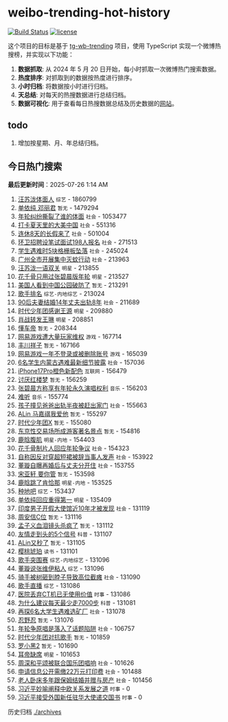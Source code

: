 # weibo-trending-hot-history

[![Build Status](https://github.com/lxw15337674/weibo-trending-hot-history/actions/workflows/nodejs.yml/badge.svg)](https://github.com/lxw15337674/weibo-trending-hot-history/actions)
[![license](https://img.shields.io/github/license/lxw15337674/weibo-trending-hot-history)](https://github.com/lxw15337674/weibo-trending-hot-history/blob/master/LICENSE)


这个项目的目标是基于 [tg-wb-trending](https://github.com/xiadd/tg-wb-trending) 项目，使用 TypeScript 实现一个微博热搜榜，并实现以下功能：

1. **数据抓取**: 从 2024 年 5 月 20 日开始，每小时抓取一次微博热门搜索数据。
2. **热度排序**: 对抓取到的数据按热度进行排序。
3. **小时归档**: 将数据按小时进行归档。
4. **天总结**: 对每天的热搜数据进行总结归档。
5. **数据可视化**: 用于查看每日热搜数据总结及历史数据的[网站](https://weibo-trending-hot-history.vercel.app/)。

## todo

1. 增加按星期、月、年总结归档。



## 今日热门搜索










































































































































































































































































































































































































































































































































































































































































































































































































































































































































































































































































































































































































































































































































































































































































































































































































































































































































































































































































































































































































































































































































































































































































































































































































































































































































































































































































































































































































































































































































































































































































































































































































































































































































































































































































































































































































































































































































































































































































































































































































































































































































































































































































































































































































































































































































































































































































































































































































































































































































































































































































































































































































































































































































































































































































































































































































































































































































































































































































































































































































































































































































































































































































































































































































































































































































































































































































































































































































































































































































































































































































































































































































































































































































































































































































































































































































































































































































































































































































































































































































































































































































































































































































































































































































































































































































































































































































































































































































































































































































































































































































































































































































































































































































































































































































































































































































































































































































































































































































































































































































































































<!-- BEGIN -->

**最后更新时间**：2025-07-26 1:14 AM
1. [汪苏泷体面人](https://m.weibo.cn/search?containerid=100103type%3D1%26t%3D10%26q%3D%E6%B1%AA%E8%8B%8F%E6%B3%B7%E4%BD%93%E9%9D%A2%E4%BA%BA&stream_entry_id=31&isnewpage=1&extparam=seat%3D1%26stream_entry_id%3D31%26lcate%3D5001%26band_rank%3D1%26filter_type%3Drealtimehot%26q%3D%25E6%25B1%25AA%25E8%258B%258F%25E6%25B3%25B7%25E4%25BD%2593%25E9%259D%25A2%25E4%25BA%25BA%26dgr%3D0%26c_type%3D31%26flag%3D1%26realpos%3D1%26cate%3D5001%26pos%3D0%26display_time%3D1753461456%26pre_seqid%3D17534614568030055537) `综艺` - 1860799
2. [单依纯 邓丽君](https://m.weibo.cn/search?containerid=100103type%3D1%26t%3D10%26q%3D%E5%8D%95%E4%BE%9D%E7%BA%AF+%E9%82%93%E4%B8%BD%E5%90%9B&stream_entry_id=31&isnewpage=1&extparam=seat%3D1%26stream_entry_id%3D31%26lcate%3D5001%26band_rank%3D2%26filter_type%3Drealtimehot%26q%3D%25E5%258D%2595%25E4%25BE%259D%25E7%25BA%25AF%2520%25E9%2582%2593%25E4%25B8%25BD%25E5%2590%259B%26dgr%3D0%26c_type%3D31%26flag%3D2%26realpos%3D2%26cate%3D5001%26pos%3D1%26display_time%3D1753461456%26pre_seqid%3D17534614568030055537) `暂无` - 1479294
3. [年轮纠纷撕裂了谁的体面](https://m.weibo.cn/search?containerid=100103type%3D1%26t%3D10%26q%3D%23%E5%B9%B4%E8%BD%AE%E7%BA%A0%E7%BA%B7%E6%92%95%E8%A3%82%E4%BA%86%E8%B0%81%E7%9A%84%E4%BD%93%E9%9D%A2%23&stream_entry_id=31&isnewpage=1&extparam=seat%3D1%26stream_entry_id%3D31%26lcate%3D5001%26band_rank%3D8%26filter_type%3Drealtimehot%26q%3D%2523%25E5%25B9%25B4%25E8%25BD%25AE%25E7%25BA%25A0%25E7%25BA%25B7%25E6%2592%2595%25E8%25A3%2582%25E4%25BA%2586%25E8%25B0%2581%25E7%259A%2584%25E4%25BD%2593%25E9%259D%25A2%2523%26dgr%3D0%26c_type%3D31%26flag%3D1%26realpos%3D8%26cate%3D5001%26pos%3D7%26display_time%3D1753461456%26pre_seqid%3D17534614568030055537) `社会` - 1053477
4. [打卡夏天里的大美中国](https://m.weibo.cn/search?containerid=100103type%3D1%26t%3D10%26q%3D%23%E6%89%93%E5%8D%A1%E5%A4%8F%E5%A4%A9%E9%87%8C%E7%9A%84%E5%A4%A7%E7%BE%8E%E4%B8%AD%E5%9B%BD%23&stream_entry_id=31&isnewpage=1&extparam=seat%3D1%26stream_entry_id%3D31%26lcate%3D5001%26band_rank%3D3%26filter_type%3Drealtimehot%26q%3D%2523%25E6%2589%2593%25E5%258D%25A1%25E5%25A4%258F%25E5%25A4%25A9%25E9%2587%258C%25E7%259A%2584%25E5%25A4%25A7%25E7%25BE%258E%25E4%25B8%25AD%25E5%259B%25BD%2523%26dgr%3D0%26c_type%3D31%26flag%3D0%26realpos%3D3%26cate%3D5001%26pos%3D2%26display_time%3D1753461456%26pre_seqid%3D17534614568030055537) `社会` - 551316
5. [连休8天的长假来了](https://m.weibo.cn/search?containerid=100103type%3D1%26t%3D10%26q%3D%23%E8%BF%9E%E4%BC%918%E5%A4%A9%E7%9A%84%E9%95%BF%E5%81%87%E6%9D%A5%E4%BA%86%23&stream_entry_id=31&isnewpage=1&extparam=seat%3D1%26stream_entry_id%3D31%26lcate%3D5001%26band_rank%3D4%26filter_type%3Drealtimehot%26q%3D%2523%25E8%25BF%259E%25E4%25BC%25918%25E5%25A4%25A9%25E7%259A%2584%25E9%2595%25BF%25E5%2581%2587%25E6%259D%25A5%25E4%25BA%2586%2523%26dgr%3D0%26c_type%3D31%26flag%3D0%26realpos%3D4%26cate%3D5001%26pos%3D3%26display_time%3D1753461456%26pre_seqid%3D17534614568030055537) `社会` - 501004
6. [环卫招聘设笔试面试198人报名](https://m.weibo.cn/search?containerid=100103type%3D1%26t%3D10%26q%3D%23%E7%8E%AF%E5%8D%AB%E6%8B%9B%E8%81%98%E8%AE%BE%E7%AC%94%E8%AF%95%E9%9D%A2%E8%AF%95198%E4%BA%BA%E6%8A%A5%E5%90%8D%23&stream_entry_id=31&isnewpage=1&extparam=seat%3D1%26stream_entry_id%3D31%26lcate%3D5001%26band_rank%3D37%26filter_type%3Drealtimehot%26q%3D%2523%25E7%258E%25AF%25E5%258D%25AB%25E6%258B%259B%25E8%2581%2598%25E8%25AE%25BE%25E7%25AC%2594%25E8%25AF%2595%25E9%259D%25A2%25E8%25AF%2595198%25E4%25BA%25BA%25E6%258A%25A5%25E5%2590%258D%2523%26dgr%3D0%26c_type%3D31%26flag%3D1%26realpos%3D37%26cate%3D5001%26pos%3D36%26display_time%3D1753461456%26pre_seqid%3D17534614568030055537) `社会` - 271513
7. [学生遇难时5块格栅板坠落](https://m.weibo.cn/search?containerid=100103type%3D1%26t%3D10%26q%3D%23%E5%AD%A6%E7%94%9F%E9%81%87%E9%9A%BE%E6%97%B65%E5%9D%97%E6%A0%BC%E6%A0%85%E6%9D%BF%E5%9D%A0%E8%90%BD%23&stream_entry_id=31&isnewpage=1&extparam=seat%3D1%26stream_entry_id%3D31%26lcate%3D5001%26band_rank%3D5%26filter_type%3Drealtimehot%26q%3D%2523%25E5%25AD%25A6%25E7%2594%259F%25E9%2581%2587%25E9%259A%25BE%25E6%2597%25B65%25E5%259D%2597%25E6%25A0%25BC%25E6%25A0%2585%25E6%259D%25BF%25E5%259D%25A0%25E8%2590%25BD%2523%26dgr%3D0%26c_type%3D31%26flag%3D0%26realpos%3D5%26cate%3D5001%26pos%3D4%26display_time%3D1753461456%26pre_seqid%3D17534614568030055537) `社会` - 245024
8. [广州全市开展集中灭蚊行动](https://m.weibo.cn/search?containerid=100103type%3D1%26t%3D10%26q%3D%23%E5%B9%BF%E5%B7%9E%E5%85%A8%E5%B8%82%E5%BC%80%E5%B1%95%E9%9B%86%E4%B8%AD%E7%81%AD%E8%9A%8A%E8%A1%8C%E5%8A%A8%23&stream_entry_id=31&isnewpage=1&extparam=seat%3D1%26stream_entry_id%3D31%26lcate%3D5001%26band_rank%3D6%26filter_type%3Drealtimehot%26q%3D%2523%25E5%25B9%25BF%25E5%25B7%259E%25E5%2585%25A8%25E5%25B8%2582%25E5%25BC%2580%25E5%25B1%2595%25E9%259B%2586%25E4%25B8%25AD%25E7%2581%25AD%25E8%259A%258A%25E8%25A1%258C%25E5%258A%25A8%2523%26dgr%3D0%26c_type%3D31%26flag%3D1%26realpos%3D6%26cate%3D5001%26pos%3D5%26display_time%3D1753461456%26pre_seqid%3D17534614568030055537) `社会` - 213963
9. [汪苏泷一语双关](https://m.weibo.cn/search?containerid=100103type%3D1%26t%3D10%26q%3D%23%E6%B1%AA%E8%8B%8F%E6%B3%B7%E4%B8%80%E8%AF%AD%E5%8F%8C%E5%85%B3%23&stream_entry_id=31&isnewpage=1&extparam=seat%3D1%26stream_entry_id%3D31%26lcate%3D5001%26band_rank%3D7%26filter_type%3Drealtimehot%26q%3D%2523%25E6%25B1%25AA%25E8%258B%258F%25E6%25B3%25B7%25E4%25B8%2580%25E8%25AF%25AD%25E5%258F%258C%25E5%2585%25B3%2523%26dgr%3D0%26c_type%3D31%26flag%3D2%26realpos%3D7%26cate%3D5001%26pos%3D6%26display_time%3D1753461456%26pre_seqid%3D17534614568030055537) `明星` - 213855
10. [花千骨只用过张碧晨版年轮](https://m.weibo.cn/search?containerid=100103type%3D1%26t%3D10%26q%3D%E8%8A%B1%E5%8D%83%E9%AA%A8%E5%8F%AA%E7%94%A8%E8%BF%87%E5%BC%A0%E7%A2%A7%E6%99%A8%E7%89%88%E5%B9%B4%E8%BD%AE&stream_entry_id=31&isnewpage=1&extparam=seat%3D1%26stream_entry_id%3D31%26lcate%3D5001%26band_rank%3D9%26filter_type%3Drealtimehot%26q%3D%25E8%258A%25B1%25E5%258D%2583%25E9%25AA%25A8%25E5%258F%25AA%25E7%2594%25A8%25E8%25BF%2587%25E5%25BC%25A0%25E7%25A2%25A7%25E6%2599%25A8%25E7%2589%2588%25E5%25B9%25B4%25E8%25BD%25AE%26dgr%3D0%26c_type%3D31%26flag%3D2%26realpos%3D9%26cate%3D5001%26pos%3D8%26display_time%3D1753461456%26pre_seqid%3D17534614568030055537) `明星` - 213527
11. [美国人看到中国公园破防了](https://m.weibo.cn/search?containerid=100103type%3D1%26t%3D10%26q%3D%E7%BE%8E%E5%9B%BD%E4%BA%BA%E7%9C%8B%E5%88%B0%E4%B8%AD%E5%9B%BD%E5%85%AC%E5%9B%AD%E7%A0%B4%E9%98%B2%E4%BA%86&stream_entry_id=31&isnewpage=1&extparam=seat%3D1%26stream_entry_id%3D31%26lcate%3D5001%26band_rank%3D10%26filter_type%3Drealtimehot%26q%3D%25E7%25BE%258E%25E5%259B%25BD%25E4%25BA%25BA%25E7%259C%258B%25E5%2588%25B0%25E4%25B8%25AD%25E5%259B%25BD%25E5%2585%25AC%25E5%259B%25AD%25E7%25A0%25B4%25E9%2598%25B2%25E4%25BA%2586%26dgr%3D0%26c_type%3D31%26flag%3D0%26realpos%3D10%26cate%3D5001%26pos%3D9%26display_time%3D1753461456%26pre_seqid%3D17534614568030055537) `暂无` - 213291
12. [歌手排名](https://m.weibo.cn/search?containerid=100103type%3D1%26t%3D10%26q%3D%E6%AD%8C%E6%89%8B%E6%8E%92%E5%90%8D&stream_entry_id=31&isnewpage=1&extparam=seat%3D1%26stream_entry_id%3D31%26lcate%3D5001%26band_rank%3D11%26filter_type%3Drealtimehot%26q%3D%25E6%25AD%258C%25E6%2589%258B%25E6%258E%2592%25E5%2590%258D%26dgr%3D0%26c_type%3D31%26flag%3D0%26realpos%3D11%26cate%3D5001%26pos%3D10%26display_time%3D1753461456%26pre_seqid%3D17534614568030055537) `综艺-内地综艺` - 213024
13. [90后夫妻结婚14年丈夫出轨8年](https://m.weibo.cn/search?containerid=100103type%3D1%26t%3D10%26q%3D%2390%E5%90%8E%E5%A4%AB%E5%A6%BB%E7%BB%93%E5%A9%9A14%E5%B9%B4%E4%B8%88%E5%A4%AB%E5%87%BA%E8%BD%A88%E5%B9%B4%23&stream_entry_id=31&isnewpage=1&extparam=seat%3D1%26stream_entry_id%3D31%26lcate%3D5001%26band_rank%3D12%26filter_type%3Drealtimehot%26q%3D%252390%25E5%2590%258E%25E5%25A4%25AB%25E5%25A6%25BB%25E7%25BB%2593%25E5%25A9%259A14%25E5%25B9%25B4%25E4%25B8%2588%25E5%25A4%25AB%25E5%2587%25BA%25E8%25BD%25A88%25E5%25B9%25B4%2523%26dgr%3D0%26c_type%3D31%26flag%3D1%26realpos%3D12%26cate%3D5001%26pos%3D11%26display_time%3D1753461456%26pre_seqid%3D17534614568030055537) `社会` - 211689
14. [时代少年团感谢王源](https://m.weibo.cn/search?containerid=100103type%3D1%26t%3D10%26q%3D%23%E6%97%B6%E4%BB%A3%E5%B0%91%E5%B9%B4%E5%9B%A2%E6%84%9F%E8%B0%A2%E7%8E%8B%E6%BA%90%23&stream_entry_id=31&isnewpage=1&extparam=seat%3D1%26stream_entry_id%3D31%26lcate%3D5001%26band_rank%3D13%26filter_type%3Drealtimehot%26q%3D%2523%25E6%2597%25B6%25E4%25BB%25A3%25E5%25B0%2591%25E5%25B9%25B4%25E5%259B%25A2%25E6%2584%259F%25E8%25B0%25A2%25E7%258E%258B%25E6%25BA%2590%2523%26dgr%3D0%26c_type%3D31%26flag%3D1%26realpos%3D13%26cate%3D5001%26pos%3D12%26display_time%3D1753461456%26pre_seqid%3D17534614568030055537) `明星` - 209880
15. [肖战转发王琳](https://m.weibo.cn/search?containerid=100103type%3D1%26t%3D10%26q%3D%23%E8%82%96%E6%88%98%E8%BD%AC%E5%8F%91%E7%8E%8B%E7%90%B3%23&stream_entry_id=31&isnewpage=1&extparam=seat%3D1%26stream_entry_id%3D31%26lcate%3D5001%26band_rank%3D14%26filter_type%3Drealtimehot%26q%3D%2523%25E8%2582%2596%25E6%2588%2598%25E8%25BD%25AC%25E5%258F%2591%25E7%258E%258B%25E7%2590%25B3%2523%26dgr%3D0%26c_type%3D31%26flag%3D1%26realpos%3D14%26cate%3D5001%26pos%3D13%26display_time%3D1753461456%26pre_seqid%3D17534614568030055537) `明星` - 208851
16. [懂车帝](https://m.weibo.cn/search?containerid=100103type%3D1%26t%3D10%26q%3D%E6%87%82%E8%BD%A6%E5%B8%9D&stream_entry_id=31&isnewpage=1&extparam=seat%3D1%26stream_entry_id%3D31%26lcate%3D5001%26band_rank%3D15%26filter_type%3Drealtimehot%26q%3D%25E6%2587%2582%25E8%25BD%25A6%25E5%25B8%259D%26dgr%3D0%26c_type%3D31%26flag%3D0%26realpos%3D15%26cate%3D5001%26pos%3D14%26display_time%3D1753461456%26pre_seqid%3D17534614568030055537) `暂无` - 208344
17. [网易游戏遭大量玩家维权](https://m.weibo.cn/search?containerid=100103type%3D1%26t%3D10%26q%3D%23%E7%BD%91%E6%98%93%E6%B8%B8%E6%88%8F%E9%81%AD%E5%A4%A7%E9%87%8F%E7%8E%A9%E5%AE%B6%E7%BB%B4%E6%9D%83%23&stream_entry_id=31&isnewpage=1&extparam=seat%3D1%26stream_entry_id%3D31%26lcate%3D5001%26band_rank%3D16%26filter_type%3Drealtimehot%26q%3D%2523%25E7%25BD%2591%25E6%2598%2593%25E6%25B8%25B8%25E6%2588%258F%25E9%2581%25AD%25E5%25A4%25A7%25E9%2587%258F%25E7%258E%25A9%25E5%25AE%25B6%25E7%25BB%25B4%25E6%259D%2583%2523%26dgr%3D0%26c_type%3D31%26flag%3D0%26realpos%3D16%26cate%3D5001%26pos%3D15%26display_time%3D1753461456%26pre_seqid%3D17534614568030055537) `游戏` - 167714
18. [丰川祥子](https://m.weibo.cn/search?containerid=100103type%3D1%26t%3D10%26q%3D%E4%B8%B0%E5%B7%9D%E7%A5%A5%E5%AD%90&stream_entry_id=31&isnewpage=1&extparam=seat%3D1%26stream_entry_id%3D31%26lcate%3D5001%26band_rank%3D17%26filter_type%3Drealtimehot%26q%3D%25E4%25B8%25B0%25E5%25B7%259D%25E7%25A5%25A5%25E5%25AD%2590%26dgr%3D0%26c_type%3D31%26flag%3D1%26realpos%3D17%26cate%3D5001%26pos%3D16%26display_time%3D1753461456%26pre_seqid%3D17534614568030055537) `暂无` - 167166
19. [网易游戏一年不登录或被删除账号](https://m.weibo.cn/search?containerid=100103type%3D1%26t%3D10%26q%3D%23%E7%BD%91%E6%98%93%E6%B8%B8%E6%88%8F%E4%B8%80%E5%B9%B4%E4%B8%8D%E7%99%BB%E5%BD%95%E6%88%96%E8%A2%AB%E5%88%A0%E9%99%A4%E8%B4%A6%E5%8F%B7%23&stream_entry_id=31&isnewpage=1&extparam=seat%3D1%26stream_entry_id%3D31%26lcate%3D5001%26band_rank%3D18%26filter_type%3Drealtimehot%26q%3D%2523%25E7%25BD%2591%25E6%2598%2593%25E6%25B8%25B8%25E6%2588%258F%25E4%25B8%2580%25E5%25B9%25B4%25E4%25B8%258D%25E7%2599%25BB%25E5%25BD%2595%25E6%2588%2596%25E8%25A2%25AB%25E5%2588%25A0%25E9%2599%25A4%25E8%25B4%25A6%25E5%258F%25B7%2523%26dgr%3D0%26c_type%3D31%26flag%3D0%26realpos%3D18%26cate%3D5001%26pos%3D17%26display_time%3D1753461456%26pre_seqid%3D17534614568030055537) `游戏` - 165039
20. [6名学生内蒙古遇难最新细节披露](https://m.weibo.cn/search?containerid=100103type%3D1%26t%3D10%26q%3D%236%E5%90%8D%E5%AD%A6%E7%94%9F%E5%86%85%E8%92%99%E5%8F%A4%E9%81%87%E9%9A%BE%E6%9C%80%E6%96%B0%E7%BB%86%E8%8A%82%E6%8A%AB%E9%9C%B2%23&stream_entry_id=31&isnewpage=1&extparam=seat%3D1%26stream_entry_id%3D31%26lcate%3D5001%26band_rank%3D19%26filter_type%3Drealtimehot%26q%3D%25236%25E5%2590%258D%25E5%25AD%25A6%25E7%2594%259F%25E5%2586%2585%25E8%2592%2599%25E5%258F%25A4%25E9%2581%2587%25E9%259A%25BE%25E6%259C%2580%25E6%2596%25B0%25E7%25BB%2586%25E8%258A%2582%25E6%258A%25AB%25E9%259C%25B2%2523%26dgr%3D0%26c_type%3D31%26flag%3D0%26realpos%3D19%26cate%3D5001%26pos%3D18%26display_time%3D1753461456%26pre_seqid%3D17534614568030055537) `社会` - 157036
21. [iPhone17Pro橙色新配色](https://m.weibo.cn/search?containerid=100103type%3D1%26t%3D10%26q%3D%23iPhone17Pro%E6%A9%99%E8%89%B2%E6%96%B0%E9%85%8D%E8%89%B2%23&stream_entry_id=31&isnewpage=1&extparam=seat%3D1%26stream_entry_id%3D31%26lcate%3D5001%26band_rank%3D20%26filter_type%3Drealtimehot%26q%3D%2523iPhone17Pro%25E6%25A9%2599%25E8%2589%25B2%25E6%2596%25B0%25E9%2585%258D%25E8%2589%25B2%2523%26dgr%3D0%26c_type%3D31%26flag%3D0%26realpos%3D20%26cate%3D5001%26pos%3D19%26display_time%3D1753461456%26pre_seqid%3D17534614568030055537) `互联网` - 156479
22. [讨厌红楼梦](https://m.weibo.cn/search?containerid=100103type%3D1%26t%3D10%26q%3D%E8%AE%A8%E5%8E%8C%E7%BA%A2%E6%A5%BC%E6%A2%A6&stream_entry_id=31&isnewpage=1&extparam=seat%3D1%26stream_entry_id%3D31%26lcate%3D5001%26band_rank%3D21%26filter_type%3Drealtimehot%26q%3D%25E8%25AE%25A8%25E5%258E%258C%25E7%25BA%25A2%25E6%25A5%25BC%25E6%25A2%25A6%26dgr%3D0%26c_type%3D31%26flag%3D2%26realpos%3D21%26cate%3D5001%26pos%3D20%26display_time%3D1753461456%26pre_seqid%3D17534614568030055537) `暂无` - 156259
23. [张碧晨方称享有年轮永久演唱权利](https://m.weibo.cn/search?containerid=100103type%3D1%26t%3D10%26q%3D%23%E5%BC%A0%E7%A2%A7%E6%99%A8%E6%96%B9%E7%A7%B0%E4%BA%AB%E6%9C%89%E5%B9%B4%E8%BD%AE%E6%B0%B8%E4%B9%85%E6%BC%94%E5%94%B1%E6%9D%83%E5%88%A9%23&stream_entry_id=31&isnewpage=1&extparam=seat%3D1%26stream_entry_id%3D31%26lcate%3D5001%26band_rank%3D22%26filter_type%3Drealtimehot%26q%3D%2523%25E5%25BC%25A0%25E7%25A2%25A7%25E6%2599%25A8%25E6%2596%25B9%25E7%25A7%25B0%25E4%25BA%25AB%25E6%259C%2589%25E5%25B9%25B4%25E8%25BD%25AE%25E6%25B0%25B8%25E4%25B9%2585%25E6%25BC%2594%25E5%2594%25B1%25E6%259D%2583%25E5%2588%25A9%2523%26dgr%3D0%26c_type%3D31%26flag%3D2%26realpos%3D22%26cate%3D5001%26pos%3D21%26display_time%3D1753461456%26pre_seqid%3D17534614568030055537) `音乐` - 156203
24. [难听](https://m.weibo.cn/search?containerid=100103type%3D1%26t%3D10%26q%3D%E9%9A%BE%E5%90%AC&stream_entry_id=31&isnewpage=1&extparam=seat%3D1%26stream_entry_id%3D31%26lcate%3D5001%26band_rank%3D23%26filter_type%3Drealtimehot%26q%3D%25E9%259A%25BE%25E5%2590%25AC%26dgr%3D0%26c_type%3D31%26flag%3D0%26realpos%3D23%26cate%3D5001%26pos%3D22%26display_time%3D1753461456%26pre_seqid%3D17534614568030055537) `音乐` - 155774
25. [孩子撞见爸爸出轨半夜被赶出家门](https://m.weibo.cn/search?containerid=100103type%3D1%26t%3D10%26q%3D%23%E5%AD%A9%E5%AD%90%E6%92%9E%E8%A7%81%E7%88%B8%E7%88%B8%E5%87%BA%E8%BD%A8%E5%8D%8A%E5%A4%9C%E8%A2%AB%E8%B5%B6%E5%87%BA%E5%AE%B6%E9%97%A8%23&stream_entry_id=31&isnewpage=1&extparam=seat%3D1%26stream_entry_id%3D31%26lcate%3D5001%26band_rank%3D24%26filter_type%3Drealtimehot%26q%3D%2523%25E5%25AD%25A9%25E5%25AD%2590%25E6%2592%259E%25E8%25A7%2581%25E7%2588%25B8%25E7%2588%25B8%25E5%2587%25BA%25E8%25BD%25A8%25E5%258D%258A%25E5%25A4%259C%25E8%25A2%25AB%25E8%25B5%25B6%25E5%2587%25BA%25E5%25AE%25B6%25E9%2597%25A8%2523%26dgr%3D0%26c_type%3D31%26flag%3D0%26realpos%3D24%26cate%3D5001%26pos%3D23%26display_time%3D1753461456%26pre_seqid%3D17534614568030055537) `社会` - 155663
26. [ALin 马嘉祺我爱他](https://m.weibo.cn/search?containerid=100103type%3D1%26t%3D10%26q%3DALin+%E9%A9%AC%E5%98%89%E7%A5%BA%E6%88%91%E7%88%B1%E4%BB%96&stream_entry_id=31&isnewpage=1&extparam=seat%3D1%26stream_entry_id%3D31%26lcate%3D5001%26band_rank%3D25%26filter_type%3Drealtimehot%26q%3DALin%2520%25E9%25A9%25AC%25E5%2598%2589%25E7%25A5%25BA%25E6%2588%2591%25E7%2588%25B1%25E4%25BB%2596%26dgr%3D0%26c_type%3D31%26flag%3D0%26realpos%3D25%26cate%3D5001%26pos%3D24%26display_time%3D1753461456%26pre_seqid%3D17534614568030055537) `暂无` - 155297
27. [时代少年团X](https://m.weibo.cn/search?containerid=100103type%3D1%26t%3D10%26q%3D%E6%97%B6%E4%BB%A3%E5%B0%91%E5%B9%B4%E5%9B%A2X&stream_entry_id=31&isnewpage=1&extparam=seat%3D1%26stream_entry_id%3D31%26lcate%3D5001%26band_rank%3D26%26filter_type%3Drealtimehot%26q%3D%25E6%2597%25B6%25E4%25BB%25A3%25E5%25B0%2591%25E5%25B9%25B4%25E5%259B%25A2X%26dgr%3D0%26c_type%3D31%26flag%3D1%26realpos%3D26%26cate%3D5001%26pos%3D25%26display_time%3D1753461456%26pre_seqid%3D17534614568030055537) `暂无` - 155080
28. [东京性交易场所成游客著名景点](https://m.weibo.cn/search?containerid=100103type%3D1%26t%3D10%26q%3D%E4%B8%9C%E4%BA%AC%E6%80%A7%E4%BA%A4%E6%98%93%E5%9C%BA%E6%89%80%E6%88%90%E6%B8%B8%E5%AE%A2%E8%91%97%E5%90%8D%E6%99%AF%E7%82%B9&stream_entry_id=31&isnewpage=1&extparam=seat%3D1%26stream_entry_id%3D31%26lcate%3D5001%26band_rank%3D27%26filter_type%3Drealtimehot%26q%3D%25E4%25B8%259C%25E4%25BA%25AC%25E6%2580%25A7%25E4%25BA%25A4%25E6%2598%2593%25E5%259C%25BA%25E6%2589%2580%25E6%2588%2590%25E6%25B8%25B8%25E5%25AE%25A2%25E8%2591%2597%25E5%2590%258D%25E6%2599%25AF%25E7%2582%25B9%26dgr%3D0%26c_type%3D31%26flag%3D0%26realpos%3D27%26cate%3D5001%26pos%3D26%26display_time%3D1753461456%26pre_seqid%3D17534614568030055537) `暂无` - 154816
29. [鹿晗腹肌](https://m.weibo.cn/search?containerid=100103type%3D1%26t%3D10%26q%3D%E9%B9%BF%E6%99%97%E8%85%B9%E8%82%8C&stream_entry_id=31&isnewpage=1&extparam=seat%3D1%26stream_entry_id%3D31%26lcate%3D5001%26band_rank%3D28%26filter_type%3Drealtimehot%26q%3D%25E9%25B9%25BF%25E6%2599%2597%25E8%2585%25B9%25E8%2582%258C%26dgr%3D0%26c_type%3D31%26flag%3D0%26realpos%3D28%26cate%3D5001%26pos%3D27%26display_time%3D1753461456%26pre_seqid%3D17534614568030055537) `明星-内地` - 154403
30. [花千骨制片人回应年轮争议](https://m.weibo.cn/search?containerid=100103type%3D1%26t%3D10%26q%3D%23%E8%8A%B1%E5%8D%83%E9%AA%A8%E5%88%B6%E7%89%87%E4%BA%BA%E5%9B%9E%E5%BA%94%E5%B9%B4%E8%BD%AE%E4%BA%89%E8%AE%AE%23&stream_entry_id=31&isnewpage=1&extparam=seat%3D1%26stream_entry_id%3D31%26lcate%3D5001%26band_rank%3D29%26filter_type%3Drealtimehot%26q%3D%2523%25E8%258A%25B1%25E5%258D%2583%25E9%25AA%25A8%25E5%2588%25B6%25E7%2589%2587%25E4%25BA%25BA%25E5%259B%259E%25E5%25BA%2594%25E5%25B9%25B4%25E8%25BD%25AE%25E4%25BA%2589%25E8%25AE%25AE%2523%26dgr%3D0%26c_type%3D31%26flag%3D0%26realpos%3D29%26cate%3D5001%26pos%3D28%26display_time%3D1753461456%26pre_seqid%3D17534614568030055537) `社会` - 154323
31. [自称因反对穿超短裙被辞当事人发声](https://m.weibo.cn/search?containerid=100103type%3D1%26t%3D10%26q%3D%23%E8%87%AA%E7%A7%B0%E5%9B%A0%E5%8F%8D%E5%AF%B9%E7%A9%BF%E8%B6%85%E7%9F%AD%E8%A3%99%E8%A2%AB%E8%BE%9E%E5%BD%93%E4%BA%8B%E4%BA%BA%E5%8F%91%E5%A3%B0%23&stream_entry_id=31&isnewpage=1&extparam=seat%3D1%26stream_entry_id%3D31%26lcate%3D5001%26band_rank%3D30%26filter_type%3Drealtimehot%26q%3D%2523%25E8%2587%25AA%25E7%25A7%25B0%25E5%259B%25A0%25E5%258F%258D%25E5%25AF%25B9%25E7%25A9%25BF%25E8%25B6%2585%25E7%259F%25AD%25E8%25A3%2599%25E8%25A2%25AB%25E8%25BE%259E%25E5%25BD%2593%25E4%25BA%258B%25E4%25BA%25BA%25E5%258F%2591%25E5%25A3%25B0%2523%26dgr%3D0%26c_type%3D31%26flag%3D1%26realpos%3D30%26cate%3D5001%26pos%3D29%26display_time%3D1753461456%26pre_seqid%3D17534614568030055537) `社会` - 153922
32. [董璇自曝再婚后与丈夫分开住](https://m.weibo.cn/search?containerid=100103type%3D1%26t%3D10%26q%3D%23%E8%91%A3%E7%92%87%E8%87%AA%E6%9B%9D%E5%86%8D%E5%A9%9A%E5%90%8E%E4%B8%8E%E4%B8%88%E5%A4%AB%E5%88%86%E5%BC%80%E4%BD%8F%23&stream_entry_id=31&isnewpage=1&extparam=seat%3D1%26stream_entry_id%3D31%26lcate%3D5001%26band_rank%3D31%26filter_type%3Drealtimehot%26q%3D%2523%25E8%2591%25A3%25E7%2592%2587%25E8%2587%25AA%25E6%259B%259D%25E5%2586%258D%25E5%25A9%259A%25E5%2590%258E%25E4%25B8%258E%25E4%25B8%2588%25E5%25A4%25AB%25E5%2588%2586%25E5%25BC%2580%25E4%25BD%258F%2523%26dgr%3D0%26c_type%3D31%26flag%3D0%26realpos%3D31%26cate%3D5001%26pos%3D30%26display_time%3D1753461456%26pre_seqid%3D17534614568030055537) `社会` - 153755
33. [宋亚轩 要你管](https://m.weibo.cn/search?containerid=100103type%3D1%26t%3D10%26q%3D%E5%AE%8B%E4%BA%9A%E8%BD%A9+%E8%A6%81%E4%BD%A0%E7%AE%A1&stream_entry_id=31&isnewpage=1&extparam=seat%3D1%26stream_entry_id%3D31%26lcate%3D5001%26band_rank%3D32%26filter_type%3Drealtimehot%26q%3D%25E5%25AE%258B%25E4%25BA%259A%25E8%25BD%25A9%2520%25E8%25A6%2581%25E4%25BD%25A0%25E7%25AE%25A1%26dgr%3D0%26c_type%3D31%26flag%3D1%26realpos%3D32%26cate%3D5001%26pos%3D31%26display_time%3D1753461456%26pre_seqid%3D17534614568030055537) `暂无` - 153598
34. [鹿晗跳了肯恰那](https://m.weibo.cn/search?containerid=100103type%3D1%26t%3D10%26q%3D%23%E9%B9%BF%E6%99%97%E8%B7%B3%E4%BA%86%E8%82%AF%E6%81%B0%E9%82%A3%23&stream_entry_id=31&isnewpage=1&extparam=seat%3D1%26stream_entry_id%3D31%26lcate%3D5001%26band_rank%3D33%26filter_type%3Drealtimehot%26q%3D%2523%25E9%25B9%25BF%25E6%2599%2597%25E8%25B7%25B3%25E4%25BA%2586%25E8%2582%25AF%25E6%2581%25B0%25E9%2582%25A3%2523%26dgr%3D0%26c_type%3D31%26flag%3D1%26realpos%3D33%26cate%3D5001%26pos%3D32%26display_time%3D1753461456%26pre_seqid%3D17534614568030055537) `明星-内地` - 153525
35. [种地吧](https://m.weibo.cn/search?containerid=100103type%3D1%26t%3D10%26q%3D%E7%A7%8D%E5%9C%B0%E5%90%A7&stream_entry_id=31&isnewpage=1&extparam=seat%3D1%26stream_entry_id%3D31%26lcate%3D5001%26band_rank%3D34%26filter_type%3Drealtimehot%26q%3D%25E7%25A7%258D%25E5%259C%25B0%25E5%2590%25A7%26dgr%3D0%26c_type%3D31%26flag%3D1%26realpos%3D34%26cate%3D5001%26pos%3D33%26display_time%3D1753461456%26pre_seqid%3D17534614568030055537) `综艺` - 153437
36. [单依纯回应重得第一](https://m.weibo.cn/search?containerid=100103type%3D1%26t%3D10%26q%3D%23%E5%8D%95%E4%BE%9D%E7%BA%AF%E5%9B%9E%E5%BA%94%E9%87%8D%E5%BE%97%E7%AC%AC%E4%B8%80%23&stream_entry_id=31&isnewpage=1&extparam=seat%3D1%26stream_entry_id%3D31%26lcate%3D5001%26band_rank%3D35%26filter_type%3Drealtimehot%26q%3D%2523%25E5%258D%2595%25E4%25BE%259D%25E7%25BA%25AF%25E5%259B%259E%25E5%25BA%2594%25E9%2587%258D%25E5%25BE%2597%25E7%25AC%25AC%25E4%25B8%2580%2523%26dgr%3D0%26c_type%3D31%26flag%3D1%26realpos%3D35%26cate%3D5001%26pos%3D34%26display_time%3D1753461456%26pre_seqid%3D17534614568030055537) `明星` - 135409
37. [印度男子开假大使馆近10年才被发现](https://m.weibo.cn/search?containerid=100103type%3D1%26t%3D10%26q%3D%23%E5%8D%B0%E5%BA%A6%E7%94%B7%E5%AD%90%E5%BC%80%E5%81%87%E5%A4%A7%E4%BD%BF%E9%A6%86%E8%BF%9110%E5%B9%B4%E6%89%8D%E8%A2%AB%E5%8F%91%E7%8E%B0%23&stream_entry_id=31&isnewpage=1&extparam=seat%3D1%26stream_entry_id%3D31%26lcate%3D5001%26band_rank%3D36%26filter_type%3Drealtimehot%26q%3D%2523%25E5%258D%25B0%25E5%25BA%25A6%25E7%2594%25B7%25E5%25AD%2590%25E5%25BC%2580%25E5%2581%2587%25E5%25A4%25A7%25E4%25BD%25BF%25E9%25A6%2586%25E8%25BF%259110%25E5%25B9%25B4%25E6%2589%258D%25E8%25A2%25AB%25E5%258F%2591%25E7%258E%25B0%2523%26dgr%3D0%26c_type%3D31%26flag%3D1%26realpos%3D36%26cate%3D5001%26pos%3D35%26display_time%3D1753461456%26pre_seqid%3D17534614568030055537) `社会` - 131119
38. [周安信C位](https://m.weibo.cn/search?containerid=100103type%3D1%26t%3D10%26q%3D%E5%91%A8%E5%AE%89%E4%BF%A1C%E4%BD%8D&stream_entry_id=31&isnewpage=1&extparam=seat%3D1%26stream_entry_id%3D31%26lcate%3D5001%26band_rank%3D38%26filter_type%3Drealtimehot%26q%3D%25E5%2591%25A8%25E5%25AE%2589%25E4%25BF%25A1C%25E4%25BD%258D%26dgr%3D0%26c_type%3D31%26flag%3D1%26realpos%3D38%26cate%3D5001%26pos%3D37%26display_time%3D1753461456%26pre_seqid%3D17534614568030055537) `暂无` - 131116
39. [孟子义血泪镜头杀疯了](https://m.weibo.cn/search?containerid=100103type%3D1%26t%3D10%26q%3D%E5%AD%9F%E5%AD%90%E4%B9%89%E8%A1%80%E6%B3%AA%E9%95%9C%E5%A4%B4%E6%9D%80%E7%96%AF%E4%BA%86&stream_entry_id=31&isnewpage=1&extparam=seat%3D1%26stream_entry_id%3D31%26lcate%3D5001%26band_rank%3D39%26filter_type%3Drealtimehot%26q%3D%25E5%25AD%259F%25E5%25AD%2590%25E4%25B9%2589%25E8%25A1%2580%25E6%25B3%25AA%25E9%2595%259C%25E5%25A4%25B4%25E6%259D%2580%25E7%2596%25AF%25E4%25BA%2586%26dgr%3D0%26c_type%3D31%26flag%3D0%26realpos%3D39%26cate%3D5001%26pos%3D38%26display_time%3D1753461456%26pre_seqid%3D17534614568030055537) `暂无` - 131112
40. [友情走到头的5个信号](https://m.weibo.cn/search?containerid=100103type%3D1%26t%3D10%26q%3D%23%E5%8F%8B%E6%83%85%E8%B5%B0%E5%88%B0%E5%A4%B4%E7%9A%845%E4%B8%AA%E4%BF%A1%E5%8F%B7%23&stream_entry_id=31&isnewpage=1&extparam=seat%3D1%26stream_entry_id%3D31%26lcate%3D5001%26band_rank%3D40%26filter_type%3Drealtimehot%26q%3D%2523%25E5%258F%258B%25E6%2583%2585%25E8%25B5%25B0%25E5%2588%25B0%25E5%25A4%25B4%25E7%259A%25845%25E4%25B8%25AA%25E4%25BF%25A1%25E5%258F%25B7%2523%26dgr%3D0%26c_type%3D31%26flag%3D1%26realpos%3D40%26cate%3D5001%26pos%3D39%26display_time%3D1753461456%26pre_seqid%3D17534614568030055537) `科普` - 131107
41. [ALin又秒了](https://m.weibo.cn/search?containerid=100103type%3D1%26t%3D10%26q%3DALin%E5%8F%88%E7%A7%92%E4%BA%86&stream_entry_id=31&isnewpage=1&extparam=seat%3D1%26stream_entry_id%3D31%26lcate%3D5001%26band_rank%3D41%26filter_type%3Drealtimehot%26q%3DALin%25E5%258F%2588%25E7%25A7%2592%25E4%25BA%2586%26dgr%3D0%26c_type%3D31%26flag%3D0%26realpos%3D41%26cate%3D5001%26pos%3D40%26display_time%3D1753461456%26pre_seqid%3D17534614568030055537) `暂无` - 131105
42. [樱桃琥珀](https://m.weibo.cn/search?containerid=100103type%3D1%26t%3D10%26q%3D%E6%A8%B1%E6%A1%83%E7%90%A5%E7%8F%80&stream_entry_id=31&isnewpage=1&extparam=seat%3D1%26stream_entry_id%3D31%26lcate%3D5001%26band_rank%3D42%26filter_type%3Drealtimehot%26q%3D%25E6%25A8%25B1%25E6%25A1%2583%25E7%2590%25A5%25E7%258F%2580%26dgr%3D0%26c_type%3D31%26flag%3D1%26realpos%3D42%26cate%3D5001%26pos%3D41%26display_time%3D1753461456%26pre_seqid%3D17534614568030055537) `读书` - 131101
43. [歌手突围赛](https://m.weibo.cn/search?containerid=100103type%3D1%26t%3D10%26q%3D%E6%AD%8C%E6%89%8B%E7%AA%81%E5%9B%B4%E8%B5%9B&stream_entry_id=31&isnewpage=1&extparam=seat%3D1%26stream_entry_id%3D31%26lcate%3D5001%26band_rank%3D43%26filter_type%3Drealtimehot%26q%3D%25E6%25AD%258C%25E6%2589%258B%25E7%25AA%2581%25E5%259B%25B4%25E8%25B5%259B%26dgr%3D0%26c_type%3D31%26flag%3D1%26realpos%3D43%26cate%3D5001%26pos%3D42%26display_time%3D1753461456%26pre_seqid%3D17534614568030055537) `综艺-内地综艺` - 131096
44. [董璇说张维伊粘人](https://m.weibo.cn/search?containerid=100103type%3D1%26t%3D10%26q%3D%E8%91%A3%E7%92%87%E8%AF%B4%E5%BC%A0%E7%BB%B4%E4%BC%8A%E7%B2%98%E4%BA%BA&stream_entry_id=31&isnewpage=1&extparam=seat%3D1%26stream_entry_id%3D31%26lcate%3D5001%26band_rank%3D44%26filter_type%3Drealtimehot%26q%3D%25E8%2591%25A3%25E7%2592%2587%25E8%25AF%25B4%25E5%25BC%25A0%25E7%25BB%25B4%25E4%25BC%258A%25E7%25B2%2598%25E4%25BA%25BA%26dgr%3D0%26c_type%3D31%26flag%3D1%26realpos%3D44%26cate%3D5001%26pos%3D43%26display_time%3D1753461456%26pre_seqid%3D17534614568030055537) `综艺` - 131096
45. [骑手被树砸到脖子导致高位截瘫](https://m.weibo.cn/search?containerid=100103type%3D1%26t%3D10%26q%3D%23%E9%AA%91%E6%89%8B%E8%A2%AB%E6%A0%91%E7%A0%B8%E5%88%B0%E8%84%96%E5%AD%90%E5%AF%BC%E8%87%B4%E9%AB%98%E4%BD%8D%E6%88%AA%E7%98%AB%23&stream_entry_id=31&isnewpage=1&extparam=seat%3D1%26stream_entry_id%3D31%26lcate%3D5001%26band_rank%3D45%26filter_type%3Drealtimehot%26q%3D%2523%25E9%25AA%2591%25E6%2589%258B%25E8%25A2%25AB%25E6%25A0%2591%25E7%25A0%25B8%25E5%2588%25B0%25E8%2584%2596%25E5%25AD%2590%25E5%25AF%25BC%25E8%2587%25B4%25E9%25AB%2598%25E4%25BD%258D%25E6%2588%25AA%25E7%2598%25AB%2523%26dgr%3D0%26c_type%3D31%26flag%3D1%26realpos%3D45%26cate%3D5001%26pos%3D44%26display_time%3D1753461456%26pre_seqid%3D17534614568030055537) `社会` - 131090
46. [歌手直播](https://m.weibo.cn/search?containerid=100103type%3D1%26t%3D10%26q%3D%E6%AD%8C%E6%89%8B%E7%9B%B4%E6%92%AD&stream_entry_id=31&isnewpage=1&extparam=seat%3D1%26stream_entry_id%3D31%26lcate%3D5001%26band_rank%3D46%26filter_type%3Drealtimehot%26q%3D%25E6%25AD%258C%25E6%2589%258B%25E7%259B%25B4%25E6%2592%25AD%26dgr%3D0%26c_type%3D31%26flag%3D0%26realpos%3D46%26cate%3D5001%26pos%3D45%26display_time%3D1753461456%26pre_seqid%3D17534614568030055537) `综艺` - 131086
47. [医院丢弃CT机已无使用价值](https://m.weibo.cn/search?containerid=100103type%3D1%26t%3D10%26q%3D%23%E5%8C%BB%E9%99%A2%E4%B8%A2%E5%BC%83CT%E6%9C%BA%E5%B7%B2%E6%97%A0%E4%BD%BF%E7%94%A8%E4%BB%B7%E5%80%BC%23&stream_entry_id=31&isnewpage=1&extparam=seat%3D1%26stream_entry_id%3D31%26lcate%3D5001%26band_rank%3D47%26filter_type%3Drealtimehot%26q%3D%2523%25E5%258C%25BB%25E9%2599%25A2%25E4%25B8%25A2%25E5%25BC%2583CT%25E6%259C%25BA%25E5%25B7%25B2%25E6%2597%25A0%25E4%25BD%25BF%25E7%2594%25A8%25E4%25BB%25B7%25E5%2580%25BC%2523%26dgr%3D0%26c_type%3D31%26flag%3D0%26realpos%3D47%26cate%3D5001%26pos%3D46%26display_time%3D1753461456%26pre_seqid%3D17534614568030055537) `时事` - 131086
48. [为什么建议每天最少走7000步](https://m.weibo.cn/search?containerid=100103type%3D1%26t%3D10%26q%3D%23%E4%B8%BA%E4%BB%80%E4%B9%88%E5%BB%BA%E8%AE%AE%E6%AF%8F%E5%A4%A9%E6%9C%80%E5%B0%91%E8%B5%B07000%E6%AD%A5%23&stream_entry_id=31&isnewpage=1&extparam=seat%3D1%26stream_entry_id%3D31%26lcate%3D5001%26band_rank%3D48%26filter_type%3Drealtimehot%26q%3D%2523%25E4%25B8%25BA%25E4%25BB%2580%25E4%25B9%2588%25E5%25BB%25BA%25E8%25AE%25AE%25E6%25AF%258F%25E5%25A4%25A9%25E6%259C%2580%25E5%25B0%2591%25E8%25B5%25B07000%25E6%25AD%25A5%2523%26dgr%3D0%26c_type%3D31%26flag%3D0%26realpos%3D48%26cate%3D5001%26pos%3D47%26display_time%3D1753461456%26pre_seqid%3D17534614568030055537) `科普` - 131081
49. [再探6名大学生遇难选矿厂](https://m.weibo.cn/search?containerid=100103type%3D1%26t%3D10%26q%3D%23%E5%86%8D%E6%8E%A26%E5%90%8D%E5%A4%A7%E5%AD%A6%E7%94%9F%E9%81%87%E9%9A%BE%E9%80%89%E7%9F%BF%E5%8E%82%23&stream_entry_id=31&isnewpage=1&extparam=seat%3D1%26stream_entry_id%3D31%26lcate%3D5001%26band_rank%3D49%26filter_type%3Drealtimehot%26q%3D%2523%25E5%2586%258D%25E6%258E%25A26%25E5%2590%258D%25E5%25A4%25A7%25E5%25AD%25A6%25E7%2594%259F%25E9%2581%2587%25E9%259A%25BE%25E9%2580%2589%25E7%259F%25BF%25E5%258E%2582%2523%26dgr%3D0%26c_type%3D31%26flag%3D1%26realpos%3D49%26cate%3D5001%26pos%3D48%26display_time%3D1753461456%26pre_seqid%3D17534614568030055537) `社会` - 131078
50. [忍野忍](https://m.weibo.cn/search?containerid=100103type%3D1%26t%3D10%26q%3D%E5%BF%8D%E9%87%8E%E5%BF%8D&stream_entry_id=31&isnewpage=1&extparam=seat%3D1%26stream_entry_id%3D31%26lcate%3D5001%26band_rank%3D50%26filter_type%3Drealtimehot%26q%3D%25E5%25BF%258D%25E9%2587%258E%25E5%25BF%258D%26dgr%3D0%26c_type%3D31%26flag%3D1%26realpos%3D50%26cate%3D5001%26pos%3D49%26display_time%3D1753461456%26pre_seqid%3D17534614568030055537) `暂无` - 131076
51. [年轮争原唱是落入了话题陷阱](https://m.weibo.cn/search?containerid=100103type%3D1%26t%3D10%26q%3D%23%E5%B9%B4%E8%BD%AE%E4%BA%89%E5%8E%9F%E5%94%B1%E6%98%AF%E8%90%BD%E5%85%A5%E4%BA%86%E8%AF%9D%E9%A2%98%E9%99%B7%E9%98%B1%23&stream_entry_id=31&isnewpage=1&extparam=seat%3D1%26pos%3D29%26dgr%3D0%26realpos%3D30%26filter_type%3Drealtimehot%26cate%3D5001%26flag%3D1%26band_rank%3D30%26c_type%3D31%26stream_entry_id%3D31%26q%3D%2523%25E5%25B9%25B4%25E8%25BD%25AE%25E4%25BA%2589%25E5%258E%259F%25E5%2594%25B1%25E6%2598%25AF%25E8%2590%25BD%25E5%2585%25A5%25E4%25BA%2586%25E8%25AF%259D%25E9%25A2%2598%25E9%2599%25B7%25E9%2598%25B1%2523%26lcate%3D5001%26display_time%3D1753463694%26pre_seqid%3D175346369416300564143) `社会` - 106757
52. [时代少年团对抗歌手](https://m.weibo.cn/search?containerid=100103type%3D1%26t%3D10%26q%3D%E6%97%B6%E4%BB%A3%E5%B0%91%E5%B9%B4%E5%9B%A2%E5%AF%B9%E6%8A%97%E6%AD%8C%E6%89%8B&stream_entry_id=31&isnewpage=1&extparam=seat%3D1%26pos%3D36%26dgr%3D0%26realpos%3D37%26filter_type%3Drealtimehot%26cate%3D5001%26flag%3D0%26band_rank%3D37%26c_type%3D31%26stream_entry_id%3D31%26q%3D%25E6%2597%25B6%25E4%25BB%25A3%25E5%25B0%2591%25E5%25B9%25B4%25E5%259B%25A2%25E5%25AF%25B9%25E6%258A%2597%25E6%25AD%258C%25E6%2589%258B%26lcate%3D5001%26display_time%3D1753463694%26pre_seqid%3D175346369416300564143) `暂无` - 101859
53. [罗小黑2](https://m.weibo.cn/search?containerid=100103type%3D1%26t%3D10%26q%3D%E7%BD%97%E5%B0%8F%E9%BB%912&stream_entry_id=31&isnewpage=1&extparam=seat%3D1%26pos%3D41%26dgr%3D0%26realpos%3D42%26filter_type%3Drealtimehot%26cate%3D5001%26flag%3D0%26band_rank%3D42%26c_type%3D31%26stream_entry_id%3D31%26q%3D%25E7%25BD%2597%25E5%25B0%258F%25E9%25BB%25912%26lcate%3D5001%26display_time%3D1753463694%26pre_seqid%3D175346369416300564143) `暂无` - 101690
54. [耳帝缺席](https://m.weibo.cn/search?containerid=100103type%3D1%26t%3D10%26q%3D%23%E8%80%B3%E5%B8%9D%E7%BC%BA%E5%B8%AD%23&stream_entry_id=31&isnewpage=1&extparam=seat%3D1%26pos%3D42%26dgr%3D0%26realpos%3D43%26filter_type%3Drealtimehot%26cate%3D5001%26flag%3D1%26band_rank%3D43%26c_type%3D31%26stream_entry_id%3D31%26q%3D%2523%25E8%2580%25B3%25E5%25B8%259D%25E7%25BC%25BA%25E5%25B8%25AD%2523%26lcate%3D5001%26display_time%3D1753463694%26pre_seqid%3D175346369416300564143) `明星` - 101653
55. [周深和平颂被联合国乐团唱响](https://m.weibo.cn/search?containerid=100103type%3D1%26t%3D10%26q%3D%23%E5%91%A8%E6%B7%B1%E5%92%8C%E5%B9%B3%E9%A2%82%E8%A2%AB%E8%81%94%E5%90%88%E5%9B%BD%E4%B9%90%E5%9B%A2%E5%94%B1%E5%93%8D%23&stream_entry_id=31&isnewpage=1&extparam=seat%3D1%26pos%3D43%26dgr%3D0%26realpos%3D44%26filter_type%3Drealtimehot%26cate%3D5001%26flag%3D1%26band_rank%3D44%26c_type%3D31%26stream_entry_id%3D31%26q%3D%2523%25E5%2591%25A8%25E6%25B7%25B1%25E5%2592%258C%25E5%25B9%25B3%25E9%25A2%2582%25E8%25A2%25AB%25E8%2581%2594%25E5%2590%2588%25E5%259B%25BD%25E4%25B9%2590%25E5%259B%25A2%25E5%2594%25B1%25E5%2593%258D%2523%26lcate%3D5001%26display_time%3D1753463694%26pre_seqid%3D175346369416300564143) `社会` - 101626
56. [申请信息公开需缴22万元打印费](https://m.weibo.cn/search?containerid=100103type%3D1%26t%3D10%26q%3D%23%E7%94%B3%E8%AF%B7%E4%BF%A1%E6%81%AF%E5%85%AC%E5%BC%80%E9%9C%80%E7%BC%B422%E4%B8%87%E5%85%83%E6%89%93%E5%8D%B0%E8%B4%B9%23&stream_entry_id=31&isnewpage=1&extparam=seat%3D1%26pos%3D47%26dgr%3D0%26realpos%3D48%26filter_type%3Drealtimehot%26cate%3D5001%26flag%3D1%26band_rank%3D48%26c_type%3D31%26stream_entry_id%3D31%26q%3D%2523%25E7%2594%25B3%25E8%25AF%25B7%25E4%25BF%25A1%25E6%2581%25AF%25E5%2585%25AC%25E5%25BC%2580%25E9%259C%2580%25E7%25BC%25B422%25E4%25B8%2587%25E5%2585%2583%25E6%2589%2593%25E5%258D%25B0%25E8%25B4%25B9%2523%26lcate%3D5001%26display_time%3D1753463694%26pre_seqid%3D175346369416300564143) `社会` - 101488
57. [老人卧床多年跟保姆结婚并赠与房产](https://m.weibo.cn/search?containerid=100103type%3D1%26t%3D10%26q%3D%23%E8%80%81%E4%BA%BA%E5%8D%A7%E5%BA%8A%E5%A4%9A%E5%B9%B4%E8%B7%9F%E4%BF%9D%E5%A7%86%E7%BB%93%E5%A9%9A%E5%B9%B6%E8%B5%A0%E4%B8%8E%E6%88%BF%E4%BA%A7%23&stream_entry_id=31&isnewpage=1&extparam=seat%3D1%26pos%3D48%26dgr%3D0%26realpos%3D49%26filter_type%3Drealtimehot%26cate%3D5001%26flag%3D0%26band_rank%3D49%26c_type%3D31%26stream_entry_id%3D31%26q%3D%2523%25E8%2580%2581%25E4%25BA%25BA%25E5%258D%25A7%25E5%25BA%258A%25E5%25A4%259A%25E5%25B9%25B4%25E8%25B7%259F%25E4%25BF%259D%25E5%25A7%2586%25E7%25BB%2593%25E5%25A9%259A%25E5%25B9%25B6%25E8%25B5%25A0%25E4%25B8%258E%25E6%2588%25BF%25E4%25BA%25A7%2523%26lcate%3D5001%26display_time%3D1753463694%26pre_seqid%3D175346369416300564143) `社会` - 101456
58. [习近平妙喻阐释中欧关系发展之道](https://m.weibo.cn/search?containerid=100103type%3D1%26t%3D10%26q%3D%23%E4%B9%A0%E8%BF%91%E5%B9%B3%E5%A6%99%E5%96%BB%E9%98%90%E9%87%8A%E4%B8%AD%E6%AC%A7%E5%85%B3%E7%B3%BB%E5%8F%91%E5%B1%95%E4%B9%8B%E9%81%93%23&stream_entry_id=51&isnewpage=1&extparam=seat%3D1%26filter_type%3Drealtimehot%26stream_entry_id%3D51%26c_type%3D51%26dgr%3D0%26cate%3D10103%26q%3D%2523%25E4%25B9%25A0%25E8%25BF%2591%25E5%25B9%25B3%25E5%25A6%2599%25E5%2596%25BB%25E9%2598%2590%25E9%2587%258A%25E4%25B8%25AD%25E6%25AC%25A7%25E5%2585%25B3%25E7%25B3%25BB%25E5%258F%2591%25E5%25B1%2595%25E4%25B9%258B%25E9%2581%2593%2523%26pos%3D0%26display_time%3D1753461456%26pre_seqid%3D17534614568030055537) `时事` - 0
59. [习近平接受外国新任驻华大使递交国书](https://m.weibo.cn/search?containerid=100103type%3D1%26t%3D10%26q%3D%23%E4%B9%A0%E8%BF%91%E5%B9%B3%E6%8E%A5%E5%8F%97%E5%A4%96%E5%9B%BD%E6%96%B0%E4%BB%BB%E9%A9%BB%E5%8D%8E%E5%A4%A7%E4%BD%BF%E9%80%92%E4%BA%A4%E5%9B%BD%E4%B9%A6%23&stream_entry_id=51&isnewpage=1&extparam=seat%3D1%26filter_type%3Drealtimehot%26cate%3D10103%26c_type%3D51%26q%3D%2523%25E4%25B9%25A0%25E8%25BF%2591%25E5%25B9%25B3%25E6%258E%25A5%25E5%258F%2597%25E5%25A4%2596%25E5%259B%25BD%25E6%2596%25B0%25E4%25BB%25BB%25E9%25A9%25BB%25E5%258D%258E%25E5%25A4%25A7%25E4%25BD%25BF%25E9%2580%2592%25E4%25BA%25A4%25E5%259B%25BD%25E4%25B9%25A6%2523%26stream_entry_id%3D51%26pos%3D0%26dgr%3D0%26display_time%3D1753463694%26pre_seqid%3D175346369416300564143) `时事` - 0

<!-- END -->





















































































































































































































































































































































































































































































































































































































































































































































































































































































































































































































































































































































































































































































































































































































































































































































































































































































































































































































































































































































































































































































































































































































































































































































































































































































































































































































































































































































































































































































































































































































































































































































































































































































































































































































































































































































































































































































































































































































































































































































































































































































































































































































































































































































































































































































































































































































































































































































































































































































































































































































































































































































































































































































































































































































































































































































































































































































































































































































































































































































































































































































































































































































































































































































































































































































































































































































































































































































































































































































































































































































































































































































































































































































































































































































































































































































































































































































































































































































































































































































































































































































































































































































































































































































































































































































































































































































































































































































































































































































































































































































































































































































































































































































































































































































































































































































































































































































































































































































































































































































































































































































历史归档 [./archives](./archives)
